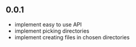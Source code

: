 ## 0.0.1

* implement easy to use API
* implement picking directories
* implement creating files in chosen directories
